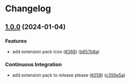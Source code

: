 # Changelog

## [1.0.0](https://github.com/catppuccin/vscode/compare/catppuccin-vsc-pack-v0.1.0...catppuccin-vsc-pack-v1.0.0) (2024-01-04)


### Features

* add extension pack icon ([#268](https://github.com/catppuccin/vscode/issues/268)) ([b657b8a](https://github.com/catppuccin/vscode/commit/b657b8a100e8bffc26481b380c4005feca7edca1))


### Continuous Integration

* add extension pack to release please ([#258](https://github.com/catppuccin/vscode/issues/258)) ([c356e5a](https://github.com/catppuccin/vscode/commit/c356e5a1c62445f61dc78b0c662b4bbb99198313))

